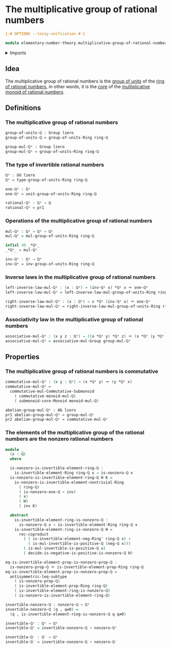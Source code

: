 # The multiplicative group of rational numbers

```agda
{-# OPTIONS --lossy-unification #-}

module elementary-number-theory.multiplicative-group-of-rational-numbers where
```

<details><summary>Imports</summary>

```agda
open import elementary-number-theory.multiplication-rational-numbers
open import elementary-number-theory.multiplicative-monoid-of-rational-numbers
open import elementary-number-theory.negative-rational-numbers
open import elementary-number-theory.nonzero-rational-numbers
open import elementary-number-theory.positive-and-negative-rational-numbers
open import elementary-number-theory.positive-rational-numbers
open import elementary-number-theory.rational-numbers
open import elementary-number-theory.ring-of-rational-numbers
open import elementary-number-theory.strict-inequality-rational-numbers

open import foundation.action-on-identifications-functions
open import foundation.coproduct-types
open import foundation.dependent-pair-types
open import foundation.empty-types
open import foundation.function-types
open import foundation.identity-types
open import foundation.subtypes
open import foundation.transport-along-identifications
open import foundation.universe-levels

open import group-theory.abelian-groups
open import group-theory.cores-monoids
open import group-theory.groups
open import group-theory.submonoids-commutative-monoids

open import ring-theory.groups-of-units-rings
open import ring-theory.invertible-elements-rings
open import ring-theory.trivial-rings
```

</details>

## Idea

The multiplicative group of rational numbers is the
[group of units](ring-theory.groups-of-units-rings.md) of the
[ring of rational numbers](elementary-number-theory.ring-of-rational-numbers.md),
in other words, it is the [core](group-theory.cores-monoids.md) of the
[multiplicative monoid of rational numbers](elementary-number-theory.multiplicative-monoid-of-rational-numbers.md).

## Definitions

### The multiplicative group of rational numbers

```agda
group-of-units-ℚ : Group lzero
group-of-units-ℚ = group-of-units-Ring ring-ℚ

group-mul-ℚˣ : Group lzero
group-mul-ℚˣ = group-of-units-Ring ring-ℚ
```

### The type of invertible rational numbers

```agda
ℚˣ : UU lzero
ℚˣ = type-group-of-units-Ring ring-ℚ

one-ℚˣ : ℚˣ
one-ℚˣ = unit-group-of-units-Ring ring-ℚ

rational-ℚˣ : ℚˣ → ℚ
rational-ℚˣ = pr1
```

### Operations of the multiplicative group of rational numbers

```agda
mul-ℚˣ : ℚˣ → ℚˣ → ℚˣ
mul-ℚˣ = mul-group-of-units-Ring ring-ℚ

infixl 40 _*ℚˣ_
_*ℚˣ_ = mul-ℚˣ

inv-ℚˣ : ℚˣ → ℚˣ
inv-ℚˣ = inv-group-of-units-Ring ring-ℚ
```

### Inverse laws in the multiplicative group of rational numbers

```agda
left-inverse-law-mul-ℚˣ : (x : ℚˣ) → (inv-ℚˣ x) *ℚˣ x ＝ one-ℚˣ
left-inverse-law-mul-ℚˣ = left-inverse-law-mul-group-of-units-Ring ring-ℚ

right-inverse-law-mul-ℚˣ : (x : ℚˣ) → x *ℚˣ (inv-ℚˣ x) ＝ one-ℚˣ
right-inverse-law-mul-ℚˣ = right-inverse-law-mul-group-of-units-Ring ring-ℚ
```

### Associativity law in the multiplicative group of rational numbers

```agda
associative-mul-ℚˣ : (x y z : ℚˣ) → ((x *ℚˣ y) *ℚˣ z) ＝ (x *ℚˣ (y *ℚˣ z))
associative-mul-ℚˣ = associative-mul-Group group-mul-ℚˣ
```

## Properties

### The multiplicative group of rational numbers is commutative

```agda
commutative-mul-ℚˣ : (x y : ℚˣ) → (x *ℚˣ y) ＝ (y *ℚˣ x)
commutative-mul-ℚˣ =
  commutative-mul-Commutative-Submonoid
    ( commutative-monoid-mul-ℚ)
    ( submonoid-core-Monoid monoid-mul-ℚ)

abelian-group-mul-ℚˣ : Ab lzero
pr1 abelian-group-mul-ℚˣ = group-mul-ℚˣ
pr2 abelian-group-mul-ℚˣ = commutative-mul-ℚˣ
```

### The elements of the multiplicative group of the rational numbers are the nonzero rational numbers

```agda
module _
  (x : ℚ)
  where

  is-nonzero-is-invertible-element-ring-ℚ :
    is-invertible-element-Ring ring-ℚ x → is-nonzero-ℚ x
  is-nonzero-is-invertible-element-ring-ℚ H K =
    is-nonzero-is-invertible-element-nontrivial-Ring
      ( ring-ℚ)
      ( is-nonzero-one-ℚ ∘ inv)
      ( x)
      ( H)
      ( inv K)

  abstract
    is-invertible-element-ring-is-nonzero-ℚ :
      is-nonzero-ℚ x → is-invertible-element-Ring ring-ℚ x
    is-invertible-element-ring-is-nonzero-ℚ H =
      rec-coproduct
        ( ( is-invertible-element-neg-Ring' ring-ℚ x) ∘
          ( is-mul-invertible-is-positive-ℚ (neg-ℚ x)))
        ( is-mul-invertible-is-positive-ℚ x)
        ( decide-is-negative-is-positive-is-nonzero-ℚ H)

eq-is-invertible-element-prop-is-nonzero-prop-ℚ :
  is-nonzero-prop-ℚ ＝ is-invertible-element-prop-Ring ring-ℚ
eq-is-invertible-element-prop-is-nonzero-prop-ℚ =
  antisymmetric-leq-subtype
    ( is-nonzero-prop-ℚ)
    ( is-invertible-element-prop-Ring ring-ℚ)
    ( is-invertible-element-ring-is-nonzero-ℚ)
    ( is-nonzero-is-invertible-element-ring-ℚ)

invertible-nonzero-ℚ : nonzero-ℚ → ℚˣ
invertible-nonzero-ℚ (q , q≠0) =
  (q , is-invertible-element-ring-is-nonzero-ℚ q q≠0)

invertible-ℚ⁺ : ℚ⁺ → ℚˣ
invertible-ℚ⁺ = invertible-nonzero-ℚ ∘ nonzero-ℚ⁺

invertible-ℚ⁻ : ℚ⁻ → ℚˣ
invertible-ℚ⁻ = invertible-nonzero-ℚ ∘ nonzero-ℚ⁻
```
